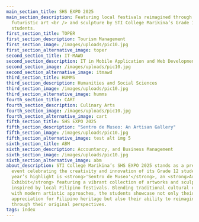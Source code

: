 ```yaml
---
main_section_title: SHS EXPO 2025
main_section_description: Featuring local festivals reimagined through
  futuristic art <br /> and sculpture by STI College Marikina’s Grade 12
  students.
first_section_title: TOPER
first_section_description: Tourism Management
first_section_image: /images/uploads/pic10.jpg
first_section_alternative_image: toper
second_section_title: IT-MAWD
second_section_description: IT in Mobile Application and Web Development
second_section_image: /images/uploads/pic10.jpg
second_section_alternative_image: itmawd
third_section_title: HUMMS
third_section_description: Humanities and Social Sciences
third_section_image: /images/uploads/pic10.jpg
third_section_alternative_image: humms
fourth_section_title: CART
fourth_section_description: Culinary Arts
fourth_section_image: /images/uploads/pic10.jpg
fourth_section_alternative_image: cart
fifth_section_title: SHS EXPO 2025
fifth_section_description: "Sentro de Museo: An Artisan Gallery"
fifth_section_image: /images/uploads/pic10.jpg
fifth_section_alternative_image: test alt img 5
sixth_section_title: ABM
sixth_section_description: Accountancy, and Business Management
sixth_section_image: /images/uploads/pic10.jpg
sixth_section_alternative_image: abm
about_description: STI College Marikina’s SHS EXPO 2025 stands as a premier
  event celebrating the creativity and innovation of its Grade 12 students. This
  year’s highlight is <strong>'Sentro de Museo'</strong>, an <strong>Art
  Exhibit</strong> featuring a vibrant collection of artworks and sculptures
  inspired by local Filipino festivals. Blending traditional cultural elements
  with modern artistic approaches, the students showcase not only their deep
  appreciation for Filipino heritage but also their ability to reimagine it
  through their original perspectives.
tags: index
---
```

